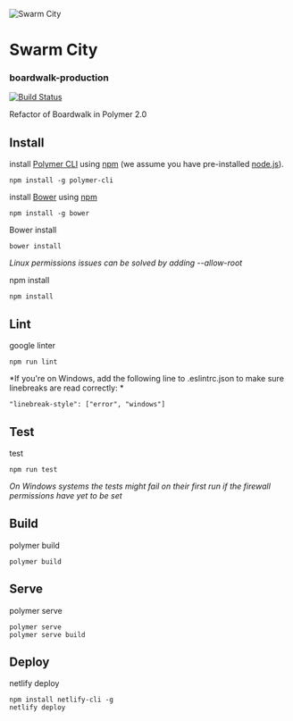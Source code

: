 ![Swarm City](https://github.com/swarmcity/sc-boardwalk-production/blob/master/images/icons/icon-48x48.png?raw=true "Swarm City")
# Swarm City
### boardwalk-production
[![Build Status](https://travis-ci.org/swarmcity/sc-boardwalk-production.svg?branch=master)](https://travis-ci.org/swarmcity/sc-boardwalk-production)

Refactor of Boardwalk in Polymer 2.0

## Install

install [Polymer CLI](https://github.com/Polymer/polymer-cli) using
[npm](https://www.npmjs.com) (we assume you have pre-installed [node.js](https://nodejs.org)).

    npm install -g polymer-cli
   
install [Bower](https://bower.io/) using [npm](https://www.npmjs.com)

    npm install -g bower

Bower install

    bower install
*Linux permissions issues can be solved by adding --allow-root*

npm install

    npm install

## Lint
google linter

    npm run lint

*If you're on Windows, add the following line to .eslintrc.json to make sure linebreaks are read correctly: *

    "linebreak-style": ["error", "windows"]

## Test
test

    npm run test
*On Windows systems the tests might fail on their first run if the firewall permissions have yet to be set*

## Build
polymer build

    polymer build

## Serve
polymer serve

    polymer serve
    polymer serve build

## Deploy
netlify deploy

    npm install netlify-cli -g
    netlify deploy